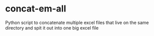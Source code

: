 # concat-em-all
Python script to concatenate multiple excel files that live on the same directory and spit it out into one big excel file
